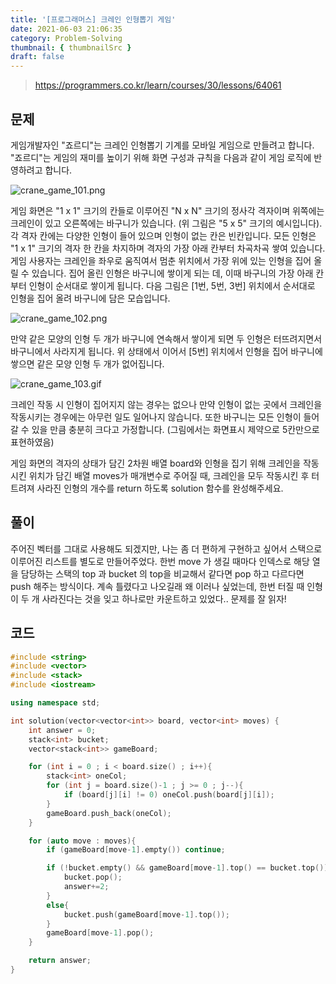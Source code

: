 ```yaml
---
title: '[프로그래머스] 크레인 인형뽑기 게임'
date: 2021-06-03 21:06:35
category: Problem-Solving
thumbnail: { thumbnailSrc }
draft: false
---
```


> https://programmers.co.kr/learn/courses/30/lessons/64061

## 문제

게임개발자인 "죠르디"는 크레인 인형뽑기 기계를 모바일 게임으로 만들려고 합니다.
"죠르디"는 게임의 재미를 높이기 위해 화면 구성과 규칙을 다음과 같이 게임 로직에 반영하려고 합니다.

![crane_game_101.png](https://grepp-programmers.s3.ap-northeast-2.amazonaws.com/files/production/69f1cd36-09f4-4435-8363-b71a650f7448/crane_game_101.png)

게임 화면은 "1 x 1" 크기의 칸들로 이루어진 "N x N" 크기의 정사각 격자이며 위쪽에는 크레인이 있고 오른쪽에는 바구니가 있습니다. (위 그림은 "5 x 5" 크기의 예시입니다). 각 격자 칸에는 다양한 인형이 들어 있으며 인형이 없는 칸은 빈칸입니다. 모든 인형은 "1 x 1" 크기의 격자 한 칸을 차지하며 격자의 가장 아래 칸부터 차곡차곡 쌓여 있습니다. 게임 사용자는 크레인을 좌우로 움직여서 멈춘 위치에서 가장 위에 있는 인형을 집어 올릴 수 있습니다. 집어 올린 인형은 바구니에 쌓이게 되는 데, 이때 바구니의 가장 아래 칸부터 인형이 순서대로 쌓이게 됩니다. 다음 그림은 [1번, 5번, 3번] 위치에서 순서대로 인형을 집어 올려 바구니에 담은 모습입니다.

![crane_game_102.png](https://grepp-programmers.s3.ap-northeast-2.amazonaws.com/files/production/638e2162-b1e4-4bbb-b0d7-62d31e97d75c/crane_game_102.png)

만약 같은 모양의 인형 두 개가 바구니에 연속해서 쌓이게 되면 두 인형은 터뜨려지면서 바구니에서 사라지게 됩니다. 위 상태에서 이어서 [5번] 위치에서 인형을 집어 바구니에 쌓으면 같은 모양 인형 두 개가 없어집니다.

![crane_game_103.gif](https://grepp-programmers.s3.ap-northeast-2.amazonaws.com/files/production/8569d736-091e-4771-b2d3-7a6e95a20c22/crane_game_103.gif)

크레인 작동 시 인형이 집어지지 않는 경우는 없으나 만약 인형이 없는 곳에서 크레인을 작동시키는 경우에는 아무런 일도 일어나지 않습니다. 또한 바구니는 모든 인형이 들어갈 수 있을 만큼 충분히 크다고 가정합니다. (그림에서는 화면표시 제약으로 5칸만으로 표현하였음)

게임 화면의 격자의 상태가 담긴 2차원 배열 board와 인형을 집기 위해 크레인을 작동시킨 위치가 담긴 배열 moves가 매개변수로 주어질 때, 크레인을 모두 작동시킨 후 터트려져 사라진 인형의 개수를 return 하도록 solution 함수를 완성해주세요.

## 풀이

주어진 벡터를 그대로 사용해도 되겠지만, 나는 좀 더 편하게 구현하고 싶어서 스택으로 이루어진 리스트를 별도로 만들어주었다. 한번 move 가 생길 때마다 인덱스로 해당 열을 담당하는 스택의 top 과 bucket 의 top을 비교해서 같다면 pop 하고 다르다면 push 해주는 방식이다. 계속 틀렸다고 나오길래 왜 이러나 싶었는데, 한번 터질 때 인형이 두 개 사라진다는 것을 잊고 하나로만 카운트하고 있었다.. 문제를 잘 읽자!

## 코드

```cpp
#include <string>
#include <vector>
#include <stack>
#include <iostream>

using namespace std;

int solution(vector<vector<int>> board, vector<int> moves) {
    int answer = 0;
    stack<int> bucket;
    vector<stack<int>> gameBoard;

    for (int i = 0 ; i < board.size() ; i++){
        stack<int> oneCol;
        for (int j = board.size()-1 ; j >= 0 ; j--){
            if (board[j][i] != 0) oneCol.push(board[j][i]);
        }
        gameBoard.push_back(oneCol);
    }

    for (auto move : moves){
        if (gameBoard[move-1].empty()) continue;

        if (!bucket.empty() && gameBoard[move-1].top() == bucket.top()){
            bucket.pop();
            answer+=2;
        }
        else{
            bucket.push(gameBoard[move-1].top());
        }
        gameBoard[move-1].pop();
    }

    return answer;
}

```
